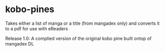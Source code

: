 # kobo-pines
Takes either a list of manga or a title (from mangadex only) and converts it to a pdf for use with eReaders

Release 1.0:
A complied version of the original kobo pine built ontop of mangadex DL
